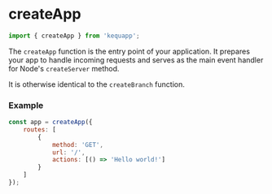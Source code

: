 # createApp

```javascript
import { createApp } from 'kequapp';
```

The `createApp` function is the entry point of your application. It prepares your app to handle incoming requests and serves as the main event handler for Node's `createServer` method.

It is otherwise identical to the `createBranch` function.

### Example

```javascript
const app = createApp({
    routes: [
        {
            method: 'GET',
            url: '/',
            actions: [() => 'Hello world!']
        }
    ]
});
```
